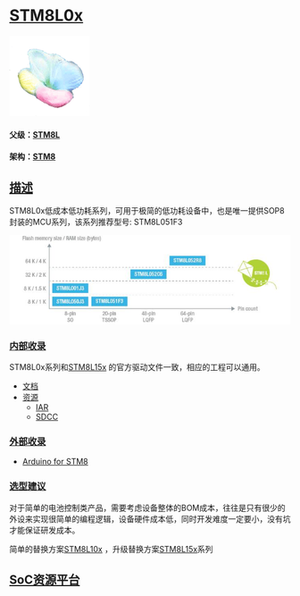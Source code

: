 ﻿# [STM8L0x](https://github.com/sochub/STM8L0) 

[![sites](SoC/SoC.png)](http://www.qitas.cn) 

#### 父级：[STM8L](https://github.com/sochub/STM8L)

#### 架构：[STM8](https://github.com/sochub/STM8)

## [描述](https://github.com/sochub/STM8L0/wiki) 

STM8L0x低成本低功耗系列，可用于极简的低功耗设备中，也是唯一提供SOP8封装的MCU系列，该系列推荐型号: STM8L051F3

[![sites](SoC/STM8L0.png)](https://www.st.com/en/microcontrollers-microprocessors/STM8L0-series.html) 


### [内部收录](https://github.com/sochub/STM8L0)

STM8L0x系列和[STM8L15x](https://github.com/sochub/STM8L15) 的官方驱动文件一致，相应的工程可以通用。

* [文档](docs/)
* [资源](src/)
    * [IAR](src/IAR)
    * [SDCC](src/SDCC)

### [外部收录](https://github.com/sochub/STM8)

* [Arduino for STM8](https://github.com/stm32duino/Arduino_Core_STM8)

### [选型建议](https://github.com/sochub/STM8L0)

对于简单的电池控制类产品，需要考虑设备整体的BOM成本，往往是只有很少的外设来实现很简单的编程逻辑，设备硬件成本低，同时开发难度一定要小，没有坑才能保证研发成本。

简单的替换方案[STM8L10x](https://github.com/sochub/STM8L10) ，升级替换方案[STM8L15x](https://github.com/sochub/STM8L15)系列

##  [SoC资源平台](http://www.qitas.cn)  
